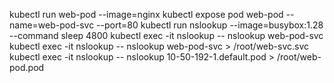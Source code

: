 kubectl run web-pod --image=nginx
kubectl expose pod web-pod --name=web-pod-svc --port=80
kubectl run nslookup --image=busybox:1.28 --command sleep 4800
kubectl exec -it nslookup -- nslookup web-pod-svc
kubectl exec -it nslookup -- nslookup web-pod-svc > /root/web-svc.svc
kubectl exec -it nslookup -- nslookup 10-50-192-1.default.pod > /root/web-pod.pod